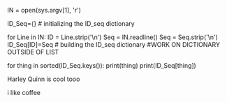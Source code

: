IN = open(sys.argv[1], 'r')

ID_Seq={}           # initializing the ID_seq dictionary

for Line in IN:
    ID = Line.strip('\n')
    Seq = IN.readline()
    Seq = Seq.strip('\n')
	ID_Seq[ID]=Seq      # building the ID_seq dictionary
#WORK ON DICTIONARY OUTSIDE OF LIST

for thing in sorted(ID_Seq.keys()):
    print(thing)
    print(ID_Seq[thing])


Harley Quinn is cool tooo


i like coffee
